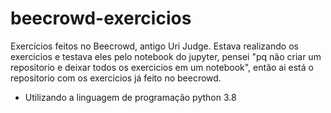 # beecrowd-exercicios
 Exercícios feitos no Beecrowd, antigo Uri Judge.
 Estava realizando os exercicios e testava eles pelo notebook do jupyter, pensei "pq não criar um repositorio e deixar todos os exercicios em um notebook", então ai está o repositorio com os exercicios já feito no beecrowd.
 
 
- Utilizando a linguagem de programação python 3.8

